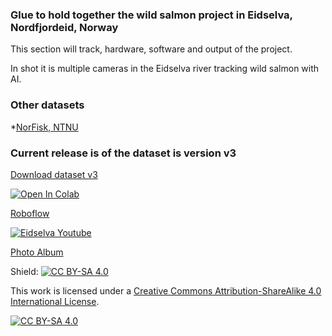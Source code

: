 
### Glue to hold together the wild salmon project in Eidselva, Nordfjordeid, Norway

This section will track, hardware, software and output of the project.

In shot it is multiple cameras in the Eidselva river tracking wild salmon with AI.



### Other datasets
*[NorFisk, NTNU](https://dataverse.no/dataset.xhtml?persistentId=doi:10.18710/H5G3K5)


### Current release is of the dataset is version v3
[Download dataset v3](https://github.com/jarleven/Salmon/archive/refs/tags/v3.zip "download")

[![Open In Colab](https://colab.research.google.com/assets/colab-badge.svg)](https://colab.research.google.com/github/jarleven/Salmon/blob/master/Colab/YOLOv5.ipynb)

[Roboflow](https://app.roboflow.com/atlantic-salmon-salmo-salar/fiskai/1)

[![Eidselva Youtube](https://img.shields.io/badge/YouTube-%23FF0000.svg?style=for-the-badge&logo=YouTube&logoColor=white)](https://www.youtube.com/channel/UCk5GDliDXHNr79xArEi5CBQ)

[Photo Album](https://photos.app.goo.gl/ykHRwrBYrpg7k2Rf6)




Shield: [![CC BY-SA 4.0][cc-by-sa-shield]][cc-by-sa]

This work is licensed under a
[Creative Commons Attribution-ShareAlike 4.0 International License][cc-by-sa].

[![CC BY-SA 4.0][cc-by-sa-image]][cc-by-sa]

[cc-by-sa]: http://creativecommons.org/licenses/by-sa/4.0/
[cc-by-sa-image]: https://licensebuttons.net/l/by-sa/4.0/88x31.png
[cc-by-sa-shield]: https://img.shields.io/badge/License-CC%20BY--SA%204.0-lightgrey.svg
